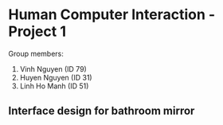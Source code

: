 # Human Computer Interaction - Project 1

Group members:
1. Vinh Nguyen (ID 79)
2. Huyen Nguyen (ID 31)
3. Linh Ho Manh (ID 51)

## Interface design for bathroom mirror
